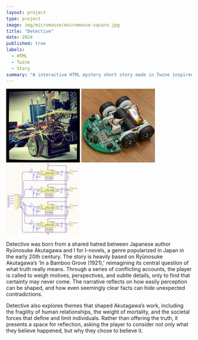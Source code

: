 ```yaml
---
layout: project
type: project
image: img/micromouse/micromouse-square.jpg
title: "Detective"
date: 2024
published: true
labels:
  - HTML
  - Twine
  - Story
summary: "A interactive HTML mystery short story made in Twine inspired from Ryūnosuke Akutagawa’s 'In a Bamboo Grove (1921)'."
---
```


<div class="text-center p-4">
  <img width="200px" src="../img/micromouse/micromouse-robot.png" class="img-thumbnail" >
  <img width="200px" src="../img/micromouse/micromouse-robot-2.jpg" class="img-thumbnail" >
  <img width="200px" src="../img/micromouse/micromouse-circuit.png" class="img-thumbnail" >
</div>

Detective was born from a shared hatred between Japanese author Ryūnosuke Akutagawa and I for I-novels, a genre popularized in Japan in the early 20th century. The story is heavily based on Ryūnosuke Akutagawa’s 'In a Bamboo Grove (1921),' reimagining its central question of what truth really means. Through a series of conflicting accounts, the player is called to weigh motives, perspectives, and subtle details, only to find that certainty may never come. The narrative reflects on how easily perception can be shaped, and how even seemingly clear facts can hide unexpected contradictions.

Detective also explores themes that shaped Akutagawa’s work, including the fragility of human relationships, the weight of mortality, and the societal forces that define and limit individuals. Rather than offering the truth, it presents a space for reflection, asking the player to consider not only what they believe happened, but why they chose to believe it.
